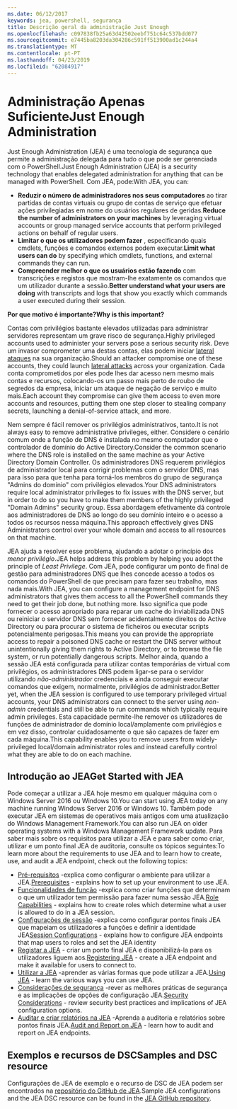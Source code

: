 ```yaml
---
ms.date: 06/12/2017
keywords: jea, powershell, segurança
title: Descrição geral da administração Just Enough
ms.openlocfilehash: c097838fb25a63d42502eebf751c64c537bdd077
ms.sourcegitcommit: e7445ba8203da304286c591ff513900ad1c244a4
ms.translationtype: MT
ms.contentlocale: pt-PT
ms.lasthandoff: 04/23/2019
ms.locfileid: "62084917"
---
```

# <a name="just-enough-administration"></a><span data-ttu-id="2fada-103">Administração Apenas Suficiente</span><span class="sxs-lookup"><span data-stu-id="2fada-103">Just Enough Administration</span></span>

<span data-ttu-id="2fada-104">Just Enough Administration (JEA) é uma tecnologia de segurança que permite a administração delegada para tudo o que pode ser gerenciada com o PowerShell.</span><span class="sxs-lookup"><span data-stu-id="2fada-104">Just Enough Administration (JEA) is a security technology that enables delegated administration for anything that can be managed with PowerShell.</span></span>
<span data-ttu-id="2fada-105">Com JEA, pode:</span><span class="sxs-lookup"><span data-stu-id="2fada-105">With JEA, you can:</span></span>

- <span data-ttu-id="2fada-106">**Reduzir o número de administradores nos seus computadores** ao tirar partidas de contas virtuais ou grupo de contas de serviço que efetuar ações privilegiadas em nome do usuários regulares de geridas.</span><span class="sxs-lookup"><span data-stu-id="2fada-106">**Reduce the number of administrators on your machines** by leveraging virtual accounts or group managed service accounts that perform privileged actions on behalf of regular users.</span></span>
- <span data-ttu-id="2fada-107">**Limitar o que os utilizadores podem fazer** , especificando quais cmdlets, funções e comandos externos podem executar.</span><span class="sxs-lookup"><span data-stu-id="2fada-107">**Limit what users can do** by specifying which cmdlets, functions, and external commands they can run.</span></span>
- <span data-ttu-id="2fada-108">**Compreender melhor o que os usuários estão fazendo** com transcrições e registos que mostram-lhe exatamente os comandos que um utilizador durante a sessão.</span><span class="sxs-lookup"><span data-stu-id="2fada-108">**Better understand what your users are doing** with transcripts and logs that show you exactly which commands a user executed during their session.</span></span>

<span data-ttu-id="2fada-109">**Por que motivo é importante?**</span><span class="sxs-lookup"><span data-stu-id="2fada-109">**Why is this important?**</span></span>

<span data-ttu-id="2fada-110">Contas com privilégios bastante elevados utilizadas para administrar servidores representam um grave risco de segurança.</span><span class="sxs-lookup"><span data-stu-id="2fada-110">Highly privileged accounts used to administer your servers pose a serious security risk.</span></span>
<span data-ttu-id="2fada-111">Deve um invasor comprometer uma destas contas, elas podem iniciar [lateral ataques](http://aka.ms/pth) na sua organização.</span><span class="sxs-lookup"><span data-stu-id="2fada-111">Should an attacker compromise one of these accounts, they could launch [lateral attacks](http://aka.ms/pth) across your organization.</span></span>
<span data-ttu-id="2fada-112">Cada conta comprometidos por eles pode lhes dar acesso nem mesmo mais contas e recursos, colocando-os um passo mais perto de roubo de segredos da empresa, iniciar um ataque de negação de serviço e muito mais.</span><span class="sxs-lookup"><span data-stu-id="2fada-112">Each account they compromise can give them access to even more accounts and resources, putting them one step closer to stealing company secrets, launching a denial-of-service attack, and more.</span></span>

<span data-ttu-id="2fada-113">Nem sempre é fácil remover os privilégios administrativos, tanto.</span><span class="sxs-lookup"><span data-stu-id="2fada-113">It is not always easy to remove administrative privileges, either.</span></span>
<span data-ttu-id="2fada-114">Considere o cenário comum onde a função de DNS é instalada no mesmo computador que o controlador de domínio do Active Directory.</span><span class="sxs-lookup"><span data-stu-id="2fada-114">Consider the common scenario where the DNS role is installed on the same machine as your Active Directory Domain Controller.</span></span>
<span data-ttu-id="2fada-115">Os administradores DNS requerem privilégios de administrador local para corrigir problemas com o servidor DNS, mas para isso para que tenha para torná-los membros do grupo de segurança "Admins do domínio" com privilégios elevados.</span><span class="sxs-lookup"><span data-stu-id="2fada-115">Your DNS administrators require local administrator privileges to fix issues with the DNS server, but in order to do so you have to make them members of the highly privileged "Domain Admins" security group.</span></span>
<span data-ttu-id="2fada-116">Essa abordagem efetivamente dá controle aos administradores de DNS ao longo do seu domínio inteiro e o acesso a todos os recursos nessa máquina.</span><span class="sxs-lookup"><span data-stu-id="2fada-116">This approach effectively gives DNS Administrators control over your whole domain and access to all resources on that machine.</span></span>

<span data-ttu-id="2fada-117">JEA ajuda a resolver esse problema, ajudando a adotar o princípio dos *menor privilégio*.</span><span class="sxs-lookup"><span data-stu-id="2fada-117">JEA helps address this problem by helping you adopt the principle of *Least Privilege*.</span></span>
<span data-ttu-id="2fada-118">Com JEA, pode configurar um ponto de final de gestão para administradores DNS que lhes concede acesso a todos os comandos do PowerShell de que precisam para fazer seu trabalho, mas nada mais.</span><span class="sxs-lookup"><span data-stu-id="2fada-118">With JEA, you can configure a management endpoint for DNS administrators that gives them access to all the PowerShell commands they need to get their job done, but nothing more.</span></span>
<span data-ttu-id="2fada-119">Isso significa que pode fornecer o acesso apropriado para reparar um cache do inviabilizada DNS ou reiniciar o servidor DNS sem fornecer acidentalmente direitos do Active Directory ou para procurar o sistema de ficheiros ou executar scripts potencialmente perigosas.</span><span class="sxs-lookup"><span data-stu-id="2fada-119">This means you can provide the appropriate access to repair a poisoned DNS cache or restart the DNS server without unintentionally giving them rights to Active Directory, or to browse the file system, or run potentially dangerous scripts.</span></span>
<span data-ttu-id="2fada-120">Melhor ainda, quando a sessão JEA está configurada para utilizar contas temporárias de virtual com privilégios, os administradores DNS podem ligar-se para o servidor utilizando *não-administrador* credenciais e ainda conseguir executar comandos que exigem, normalmente, privilégios de administrador.</span><span class="sxs-lookup"><span data-stu-id="2fada-120">Better yet, when the JEA session is configured to use temporary privileged virtual accounts, your DNS administrators can connect to the server using *non-admin* credentials and still be able to run commands which typically require admin privileges.</span></span>
<span data-ttu-id="2fada-121">Esta capacidade permite-lhe remover os utilizadores de funções de administrador de domínio local/amplamente com privilégios e em vez disso, controlar cuidadosamente o que são capazes de fazer em cada máquina.</span><span class="sxs-lookup"><span data-stu-id="2fada-121">This capability enables you to remove users from widely-privileged local/domain administrator roles and instead carefully control what they are able to do on each machine.</span></span>

## <a name="get-started-with-jea"></a><span data-ttu-id="2fada-122">Introdução ao JEA</span><span class="sxs-lookup"><span data-stu-id="2fada-122">Get Started with JEA</span></span>

<span data-ttu-id="2fada-123">Pode começar a utilizar a JEA hoje mesmo em qualquer máquina com o Windows Server 2016 ou Windows 10.</span><span class="sxs-lookup"><span data-stu-id="2fada-123">You can start using JEA today on any machine running Windows Server 2016 or Windows 10.</span></span>
<span data-ttu-id="2fada-124">Também pode executar JEA em sistemas de operativos mais antigos com uma atualização do Windows Management Framework.</span><span class="sxs-lookup"><span data-stu-id="2fada-124">You can also run JEA on older operating systems with a Windows Management Framework update.</span></span>
<span data-ttu-id="2fada-125">Para saber mais sobre os requisitos para utilizar a JEA e para saber como criar, utilizar e um ponto final JEA de auditoria, consulte os tópicos seguintes:</span><span class="sxs-lookup"><span data-stu-id="2fada-125">To learn more about the requirements to use JEA and to learn how to create, use, and audit a JEA endpoint, check out the following topics:</span></span>

- <span data-ttu-id="2fada-126">[Pré-requisitos](prerequisites.md) -explica como configurar o ambiente para utilizar a JEA.</span><span class="sxs-lookup"><span data-stu-id="2fada-126">[Prerequisites](prerequisites.md) - explains how to set up your environment to use JEA.</span></span>
- <span data-ttu-id="2fada-127">[Funcionalidades de função](role-capabilities.md) -explica como criar funções que determinam o que um utilizador tem permissão para fazer numa sessão JEA.</span><span class="sxs-lookup"><span data-stu-id="2fada-127">[Role Capabilities](role-capabilities.md) - explains how to create roles which determine what a user is allowed to do in a JEA session.</span></span>
- <span data-ttu-id="2fada-128">[Configurações de sessão](session-configurations.md) -explica como configurar pontos finais JEA que mapeiam os utilizadores a funções e definir a identidade JEA</span><span class="sxs-lookup"><span data-stu-id="2fada-128">[Session Configurations](session-configurations.md) - explains how to configure JEA endpoints that map users to roles and set the JEA identity</span></span>
- <span data-ttu-id="2fada-129">[Registar a JEA](register-jea.md) - criar um ponto final JEA e disponibilizá-la para os utilizadores liguem aos.</span><span class="sxs-lookup"><span data-stu-id="2fada-129">[Registering JEA](register-jea.md) - create a JEA endpoint and make it available for users to connect to.</span></span>
- <span data-ttu-id="2fada-130">[Utilizar a JEA](using-jea.md) -aprender as várias formas que pode utilizar a JEA.</span><span class="sxs-lookup"><span data-stu-id="2fada-130">[Using JEA](using-jea.md) - learn the various ways you can use JEA.</span></span>
- <span data-ttu-id="2fada-131">[Considerações de segurança](security-considerations.md) -rever as melhores práticas de segurança e as implicações de opções de configuração JEA.</span><span class="sxs-lookup"><span data-stu-id="2fada-131">[Security Considerations](security-considerations.md) - review security best practices and implications of JEA configuration options.</span></span>
- <span data-ttu-id="2fada-132">[Auditar e criar relatórios na JEA](audit-and-report.md) -Aprenda a auditoria e relatórios sobre pontos finais JEA.</span><span class="sxs-lookup"><span data-stu-id="2fada-132">[Audit and Report on JEA](audit-and-report.md) - learn how to audit and report on JEA endpoints.</span></span>

## <a name="samples-and-dsc-resource"></a><span data-ttu-id="2fada-133">Exemplos e recursos de DSC</span><span class="sxs-lookup"><span data-stu-id="2fada-133">Samples and DSC resource</span></span>

<span data-ttu-id="2fada-134">Configurações de JEA de exemplo e o recurso de DSC de JEA podem ser encontrados na [repositório do GitHub de JEA](https://github.com/PowerShell/JEA).</span><span class="sxs-lookup"><span data-stu-id="2fada-134">Sample JEA configurations and the JEA DSC resource can be found in the [JEA GitHub repository](https://github.com/PowerShell/JEA).</span></span>